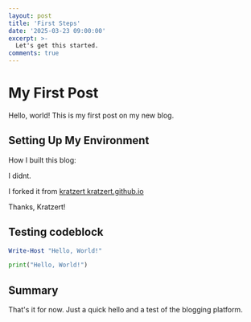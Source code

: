 ```yaml
---
layout: post
title: 'First Steps'
date: '2025-03-23 09:00:00'
excerpt: >-
  Let's get this started.
comments: true
---
```


# My First Post

Hello, world! This is my first post on my new blog. 

## Setting Up My Environment

How I built this blog:

I didnt. 

I forked it from [kratzert kratzert.github.io](https://github.com/kratzert/kratzert.github.io)

Thanks, Kratzert!

## Testing codeblock

```powershell
Write-Host "Hello, World!"
```

```python
print("Hello, World!")
```

## Summary

That's it for now. Just a quick hello and a test of the blogging platform. 




